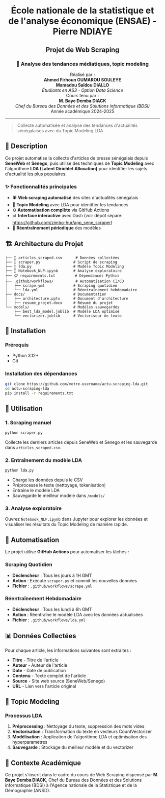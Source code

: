 # <center>École nationale de la statistique et de l'analyse économique (ENSAE) - Pierre NDIAYE</center>
## <center>Projet de Web Scraping</center>
### <center>📰 Analyse des tendances médiatiques, topic modeling</center>

<center>Réalisé par :</center>  
<center><strong>Ahmed Firhoun OUMAROU SOULEYE</strong></center>  
<center><strong>Mamadou Saïdou DIALLO</strong></center>  
<center><em>Étudiants en AS3 - Option Data Science</em></center>

<center>Cours tenu par :</center>  
<center><strong>M. Baye Demba DIACK</strong></center>  
<center><em>Chef du Bureau des Données et des Solutions informatique (BDSI)</em></center>  
<center>Année académique 2024-2025</center>

---

> Collecte automatisée et analyse des tendances d'actualités sénégalaises avec du Topic Modeling LDA

## 🎯 Description

Ce projet automatise la collecte d'articles de presse sénégalais depuis **SeneWeb** et **Senego**, puis utilise des techniques de **Topic Modeling** avec l'algorithme **LDA (Latent Dirichlet Allocation)** pour identifier les sujets d'actualité les plus populaires.

### ✨ Fonctionnalités principales
- 🕷️ **Web scraping automatisé** des sites d'actualités sénégalais
- 🧠 **Topic Modeling** avec LDA pour identifier les tendances
- ⚙️ **Automatisation complète** via GitHub Actions
- 📊 **Interface interactive** avec Dash (voir dépôt séparé: https://github.com/zimbo-hur/app_sene_scraper)
- 🔄 **Réentraînement périodique** des modèles

## 🏗️ Architecture du Projet

```
├── 📄 articles_scraped.csv      # Données collectées
├── 🐍 scraper.py               # Script de scraping
├── 🧠 lda.py                   # Modèle Topic Modeling
├── 📓 Notebook_NLP.ipynb       # Analyse exploratoire
├── 📋 requirements.txt         # Dépendances Python
├── .github/workflows/          # Automatisation CI/CD
│   ├── scrape.yml             # Scraping quotidien
│   └── lda.yml                # Réentraînement hebdomadaire
├── docs/                      # Documentation
│   ├── architecture.pptx      # Document d'architecture
│   ├── resume_projet.docx     # Résumé du projet
└── models/                    # Modèles sauvegardés
    ├── best_lda_model.joblib  # Modèle LDA optimisé
    └── vectorizer.joblib      # Vectoriseur de texte
```

## 🚀 Installation

### Prérequis
- Python 3.12+
- Git

### Installation des dépendances
```bash
git clone https://github.com/votre-username/actu-scraping-lda.git
cd actu-scraping-lda
pip install -r requirements.txt
```

## 📖 Utilisation

### 1. Scraping manuel
```bash
python scraper.py
```
Collecte les derniers articles depuis SeneWeb et Senego et les sauvegarde dans `articles_scraped.csv`.

### 2. Entraînement du modèle LDA
```bash
python lda.py
```
- Charge les données depuis le CSV
- Préprocesse le texte (nettoyage, tokenisation)
- Entraîne le modèle LDA
- Sauvegarde le meilleur modèle dans `/models/`

### 3. Analyse exploratoire
Ouvrez `Notebook_NLP.ipynb` dans Jupyter pour explorer les données et visualiser les résultats du Topic Modeling de manière rapide.

## 🤖 Automatisation

Le projet utilise **GitHub Actions** pour automatiser les tâches :

### Scraping Quotidien
- **Déclencheur** : Tous les jours à 1H GMT
- **Action** : Exécute `scraper.py` et commit les nouvelles données
- **Fichier** : `.github/workflows/scrape.yml`

### Réentraînement Hebdomadaire
- **Déclencheur** : Tous les lundi à 6h GMT
- **Action** : Réentraîne le modèle LDA avec les données actualisées
- **Fichier** : `.github/workflows/lda.yml`


## 📊 Données Collectées

Pour chaque article, les informations suivantes sont extraites :
- **Titre** - Titre de l'article
- **Auteur** - Auteur de l'article
- **Date** - Date de publication
- **Contenu** - Texte complet de l'article
- **Source** - Site web source (SeneWeb/Senego)
- **URL** - Lien vers l'article original


## 🧠 Topic Modeling

### Processus LDA
1. **Préprocessing** : Nettoyage du texte, suppression des mots vides
2. **Vectorisation** : Transformation du texte en vecteurs CountVectorizer
3. **Modélisation** : Application de l'algorithme LDA et optimisation des hyperparamètres
4. **Sauvegarde** : Stockage du meilleur modèle et du vectorizer


## 🏫 Contexte Académique

Ce projet s'inscrit dans le cadre du cours de Web Scraping dispensé par **M. Baye Demba DIACK**, Chef du Bureau des Données et des Solutions informatique (BDSI) à l'Agence nationale de la Statistique et de la Démographie (ANSD).

